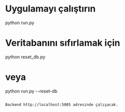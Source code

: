 # Uygulamayı çalıştırın
python run.py

# Veritabanını sıfırlamak için
python reset_db.py
# veya
python run.py --reset-db
```

Backend http://localhost:5005 adresinde çalışacak.
